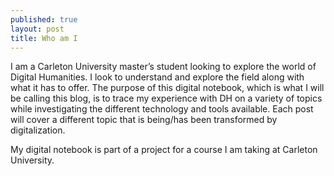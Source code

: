 ```yaml
---
published: true
layout: post
title: Who am I
---
```

I am a Carleton University master’s student looking to explore the world of Digital Humanities. I look to understand and explore the field along with what it has to offer. The purpose of this digital notebook, which is what I will be calling this blog, is to trace my experience with DH on a variety of topics while investigating the different technology and tools available. Each post will cover a different topic that is being/has been transformed by digitalization. 

My digital notebook is part of a project for a course I am taking at Carleton University.

